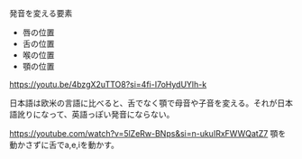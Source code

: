 発音を変える要素

- 唇の位置
- 舌の位置
- 喉の位置
- 顎の位置

https://youtu.be/4bzgX2uTTO8?si=4fi-I7oHydUYlh-k

日本語は欧米の言語に比べると、舌でなく顎で母音や子音を変える。それが日本語訛りになって、英語っぽい発音にならない。

https://youtube.com/watch?v=5lZeRw-BNps&si=n-ukuIRxFWWQatZ7
顎を動かさずに舌でa,e,iを動かす。
